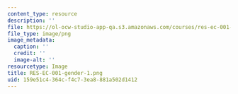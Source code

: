 ```yaml
---
content_type: resource
description: ''
file: https://ol-ocw-studio-app-qa.s3.amazonaws.com/courses/res-ec-001-exploring-fairness-in-machine-learning-for-international-development-spring-2020/159e51c4364cf4c73ea8881a502d1412_RES-EC-001-gender-1.png
file_type: image/png
image_metadata:
  caption: ''
  credit: ''
  image-alt: ''
resourcetype: Image
title: RES-EC-001-gender-1.png
uid: 159e51c4-364c-f4c7-3ea8-881a502d1412
---
```

